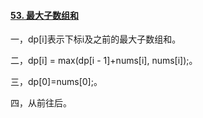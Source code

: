 #### [53. 最大子数组和](https://leetcode.cn/problems/maximum-subarray/)

一，dp[i]表示下标i及之前的最大子数组和。

二，dp[i] = max(dp[i - 1]+nums[i], nums[i]);。

三，dp[0]=nums[0];。

四，从前往后。
